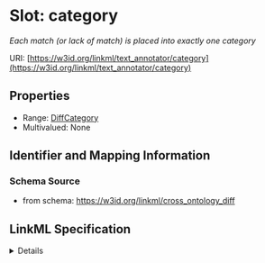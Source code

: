 # Slot: category
_Each match (or lack of match) is placed into exactly one category_


URI: [https://w3id.org/linkml/text_annotator/category](https://w3id.org/linkml/text_annotator/category)



<!-- no inheritance hierarchy -->




## Properties

* Range: [DiffCategory](DiffCategory.md)
* Multivalued: None







## Identifier and Mapping Information







### Schema Source


* from schema: https://w3id.org/linkml/cross_ontology_diff




## LinkML Specification

<details>
```yaml
name: category
description: Each match (or lack of match) is placed into exactly one category
from_schema: https://w3id.org/linkml/cross_ontology_diff
rank: 1000
alias: category
domain_of:
- RelationalDiff
range: DiffCategory

```
</details>